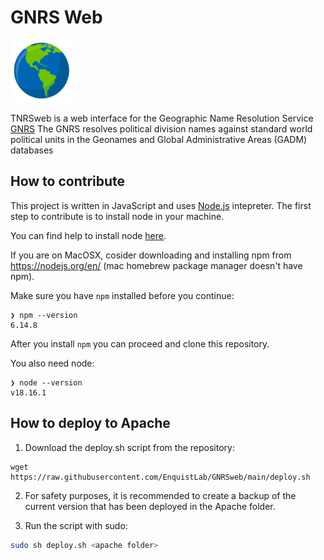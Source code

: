 # GNRS Web

<img src="./public/logo.png" width="100" height="100">

TNRSweb is a web interface for the Geographic Name Resolution Service [GNRS]((https://github.com/ojalaquellueva/gnrs))
The GNRS resolves political division names against standard world political units in the Geonames and Global Administrative Areas (GADM) databases

## How to contribute

This project is written in JavaScript and uses [Node.js](https://nodejs.org/en/) intepreter.
The first step to contribute is to install node in your machine.

You can find help to install node [here](https://nodejs.dev/learn/how-to-install-nodejs).

If you are on MacOSX, cosider downloading
and installing npm from https://nodejs.org/en/ (mac homebrew package manager doesn't have npm).

Make sure you have `npm` installed before you continue:

```
❯ npm --version
6.14.8
```

After you install `npm` you can proceed and clone this repository.

You also need node:

```
❯ node --version
v18.16.1
```

## How to deploy to Apache

1. Download the deploy.sh script from the repository:

```
wget https://raw.githubusercontent.com/EnquistLab/GNRSweb/main/deploy.sh
```

2. For safety purposes, it is recommended to create a backup of the current version that has been deployed in the Apache folder.

3. Run the script with sudo:

```sh
sudo sh deploy.sh <apache folder>
```
